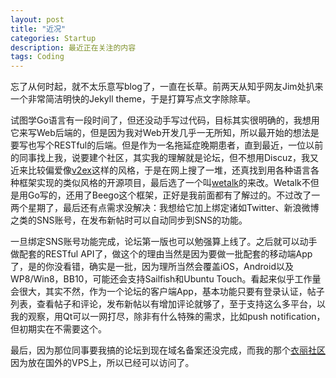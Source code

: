 ```yaml
---
layout: post
title: "近况"
categories: Startup
description: 最近正在关注的内容
tags: Coding
---
```

忘了从何时起，就不太乐意写blog了，一直在长草。前两天从知乎网友Jim处扒来一个非常简洁明快的Jekyll theme，于是打算写点文字除除草。

试图学Go语言有一段时间了，但还没动手写过代码，目标其实很明确的，我想用它来写Web后端的，但是因为我对Web开发几乎一无所知，所以最开始的想法是要写也写个RESTful的后端。但是作为一名拖延症晚期患者，直到最近，一位以前的同事找上我，说要建个社区，其实我的理解就是论坛，但不想用Discuz，我又近来比较偏爱像[v2ex](http://www.v2ex.com)这样的风格，于是在网上搜了一堆，还真找到用各种语言各种框架实现的类似风格的开源项目，最后选了一个叫[wetalk](https://github.com/beego/wetalk)的来改。Wetalk不但是用Go写的，还用了Beego这个框架，正好是我前面都有了解过的。不过改了一两个星期了，最后还有点需求没解决：我想给它加上绑定诸如Twitter、新浪微博之类的SNS账号，在发布新帖时可以自动同步到SNS的功能。

一旦绑定SNS账号功能完成，论坛第一版也可以勉强算上线了。之后就可以动手做配套的RESTful API了，做这个的理由当然是因为要做一批配套的移动端App了，是的你没看错，确实是一批，因为理所当然会覆盖iOS，Android以及WP8/Win8，BB10，可能还会支持Sailfish和Ubuntu Touch。看起来似乎工作量会很大，其实不然，作为一个论坛的客户端App，基本功能只要有登录认证，帖子列表，查看帖子和评论，发布新帖以有增加评论就够了，至于支持这么多平台，以我的观察，用Qt可以一网打尽，除非有什么特殊的需求，比如push notification，但初期实在不需要这个。

最后，因为那位同事要我搞的论坛到现在域名备案还没完成，而我的那个[衣丽社区](http://yii.li)因为放在国外的VPS上，所以已经可以访问了。
